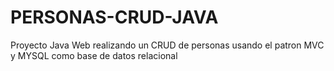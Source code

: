 # PERSONAS-CRUD-JAVA
Proyecto Java Web realizando un CRUD de personas usando el patron MVC y MYSQL como base de datos relacional
